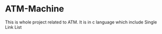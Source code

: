 # ATM-Machine
This is whole project related to ATM. It is in c language which include Single Link List

